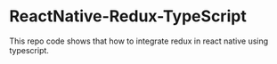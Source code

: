 # ReactNative-Redux-TypeScript
This repo code shows that how to integrate redux in react native using typescript.
